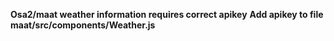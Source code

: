 **Osa2/maat weather information requires correct apikey**
**Add apikey to file maat/src/components/Weather.js**
